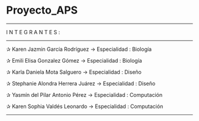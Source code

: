 # Proyecto_APS

___________________________________________________________________

I N T E G R A N T E S :
___________________________________________________________________

✰ Karen Jazmin García Rodríguez     →  Especialidad : Biología

✰ Emili Elisa Gonzalez Gómez        →  Especialidad : Biología

✰ Karla Daniela Mota Salguero       →  Especialidad : Diseño              

✰ Stephanie Alondra Herrera Juárez  →  Especialidad : Diseño

✰ Yasmín del Pilar Antonio Pérez    →  Especialidad : Computación

✰ Karen Sophia Valdés Leonardo      →  Especialidad : Computación

____________________________________________________________________